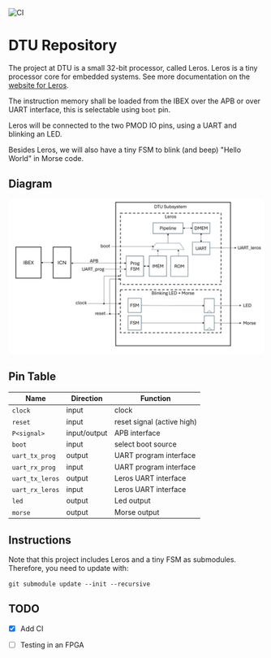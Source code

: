 ![CI](https://github.com/Edu4Chip/Subsystem_DTU/actions/workflows/scala.yml/badge.svg)

# DTU Repository

The project at DTU is a small 32-bit processor, called Leros.
Leros is a tiny processor core for embedded systems.
See more documentation on the [website for Leros](https://leros-dev.github.io/).

The instruction memory shall be loaded from the IBEX over the APB or over UART interface, this is selectable using `boot` pin. 

Leros will be connected to the two PMOD IO pins, using a UART and blinking an LED.

Besides Leros, we will also have a tiny FSM to blink (and beep) "Hello World" in Morse code.

## Diagram

![Alt text](doc/figures/DTU_Subsystem_Diagram.png)


## Pin Table

| Name              | Direction           | Function                   |
| ------------------| --------------------| -------------------------- |
| `clock`           | input               | clock                      |
| `reset`           | input               | reset signal (active high) |
| `P<signal>`       | input/output        | APB interface              |
| `boot`            | input               | select boot source         |
| `uart_tx_prog`    | output              | UART program interface     |
| `uart_rx_prog`    | input               | UART program interface     |
| `uart_tx_leros`   | output              | Leros UART interface       |
| `uart_rx_leros`   | input               | Leros UART interface       |
| `led`             | output              | Led output                 |
| `morse`           | output              | Morse output               |

## Instructions
Note that this project includes Leros and a tiny FSM as submodules. Therefore, you need to update with:

```
git submodule update --init --recursive
```

## TODO

 - [x] Add CI
 - [ ] Testing in an FPGA


